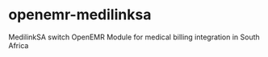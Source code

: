 # openemr-medilinksa
MedilinkSA switch OpenEMR Module for medical billing integration in South Africa
